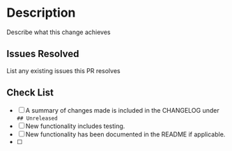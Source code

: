 # Description

Describe what this change achieves

## Issues Resolved

List any existing issues this PR resolves

## Check List

- [ ] A summary of changes made is included in the CHANGELOG under `## Unreleased`
- [ ] New functionality includes testing.
- [ ] New functionality has been documented in the README if applicable.
- [ ] 
